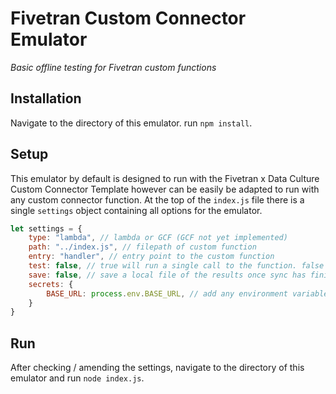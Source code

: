 # Fivetran Custom Connector Emulator
*Basic offline testing for Fivetran custom functions*

## Installation
Navigate to the directory of this emulator. run ```npm install```.

## Setup
This emulator by default is designed to run with the Fivetran x Data Culture Custom Connector Template however can be easily be adapted to run with any custom connector function. At the top of the ```index.js``` file there is a single ```settings``` object containing all options for the emulator.

```javascript
let settings = {
    type: "lambda", // lambda or GCF (GCF not yet implemented)
    path: "../index.js", // filepath of custom function
    entry: "handler", // entry point to the custom function
    test: false, // true will run a single call to the function. false will continue to call until hasMore == false
    save: false, // save a local file of the results once sync has finished
    secrets: {
        BASE_URL: process.env.BASE_URL, // add any environment variables here to be loaded in from .env file. This replicates the secrets passed from the Fivetran Custom Connector
    }
}
```

## Run 
After checking / amending the settings, navigate to the directory of this emulator and run ```node index.js```.

